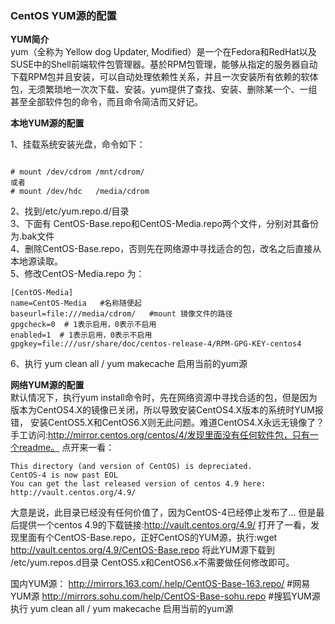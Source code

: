 ### CentOS YUM源的配置

**YUM简介**      
yum（全称为 Yellow dog Updater, Modified）是一个在Fedora和RedHat以及SUSE中的Shell前端软件包管理器。基於RPM包管理，能够从指定的服务器自动下载RPM包并且安装，可以自动处理依赖性关系，并且一次安装所有依赖的软体包，无须繁琐地一次次下载、安装。yum提供了查找、安装、删除某一个、一组甚至全部软件包的命令，而且命令简洁而又好记。

**本地YUM源的配置**

1、挂载系统安装光盘，命令如下：
```

# mount /dev/cdrom /mnt/cdrom/ 
或者
# mount /dev/hdc   /media/cdrom

```
2、找到/etc/yum.repo.d/目录          
3、下面有 CentOS-Base.repo和CentOS-Media.repo两个文件，分别对其备份为.bak文件         
4、删除CentOS-Base.repo，否则先在网络源中寻找适合的包，改名之后直接从本地源读取。        
5、修改CentOS-Media.repo 为：       
```
[CentOS-Media]
name=CentOS-Media   #名称随便起
baseurl=file:///media/cdrom/   #mount 镜像文件的路径
gpgcheck=0  # 1表示启用，0表示不启用
enabled=1  # 1表示启用，0表示不启用
gpgkey=file:///usr/share/doc/centos-release-4/RPM-GPG-KEY-centos4
```
6、执行 yum clean all / yum makecache 启用当前的yum源

**网络YUM源的配置**   
默认情况下，执行yum install命令时，先在网络资源中寻找合适的包，但是因为版本为CentOS4.X的镜像已关闭，所以导致安装CentOS4.X版本的系统时YUM报错，
安装CentOS5.X和CentOS6.X则无此问题。难道CentOS4.X永远无镜像了？手工访问:http://mirror.centos.org/centos/4/发现里面没有任何软件包，只有一个readme。
点开来一看：
```
This directory (and version of CentOS) is depreciated.
CentOS-4 is now past EOL
You can get the last released version of centos 4.9 here:
http://vault.centos.org/4.9/ 
```

大意是说，此目录已经没有任何价值了，因为CentOS-4已经停止发布了… 但是最后提供一个centos 4.9的下载链接:http://vault.centos.org/4.9/
打开了一看，发现里面有个CentOS-Base.repo，正好CentOS的YUM源，执行:wget http://vault.centos.org/4.9/CentOS-Base.repo 将此YUM源下载到
/etc/yum.repos.d目录
CentOS5.x和CentOS6.x不需要做任何修改即可。


国内YUM源：
http://mirrors.163.com/.help/CentOS-Base-163.repo/ #网易YUM源
http://mirrors.sohu.com/help/CentOS-Base-sohu.repo #搜狐YUM源
执行 yum clean all / yum makecache 启用当前的yum源

